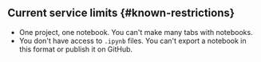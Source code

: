 ## Current service limits {#known-restrictions}

* One project, one notebook. You can't make many tabs with notebooks.
* You don't have access to `.ipynb` files. You can't export a notebook in this format or publish it on GitHub.